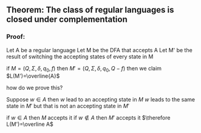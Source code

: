 ## Theorem: The class of regular languages is closed under complementation

### Proof:
Let A be a regular language
Let M be the DFA that accepts A
Let M' be the result of switching the accepting states of every state in M

if $M=(Q,\Sigma,\delta,q_0,f)$ then 
   $M'=(Q,\Sigma,\delta,q_0,Q-f)$ then
   we claim $L(M')=\overline{A}$
   
   how do we prove this?
   
   Suppose $w\in A$ then $w$ lead to an accepting state in $M$
   $w$ leads to the same state in $M'$ but that is not an accepting state in $M'$
   
   if $w\in A$ then $M$ accepts it
   if $w\not\in A$ then $M'$ accepts it 
   $\therefore L(M')=\overline A$
   
   
   
   
